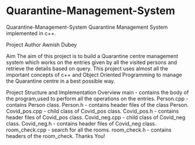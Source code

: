# Quarantine-Management-System

Quarantine-Management-System
Quarantine Management System implemented in c++.

Project Author
Awnish Dubey

Aim
The aim of this project is to build a Quarantine centre management system which works on the entries given by all the visited persons and retrieve the details based on query. This project uses almost all the important concepts of c++ and Object Oriented Programming to manage the Quarantine centre in a best possible way.

Project Structure and Implementation Overview
main - contains the body of the program,used to perform all the operations on the entries.
Person.cpp - contains Person class.
Person.h - contains header files of the class Person.
Covid_pos.cpp - child class of Covid_pos class.
Covid_pos.h - contains header files of Covid_pos class.
Covid_neg.cpp - child class of Covid_neg class.
Covid_neg.h - contains header files of Covid_neg class.
room_check.cpp - search for all the rooms.
room_check.h - contains headers of the room_check.
Thanks You!

